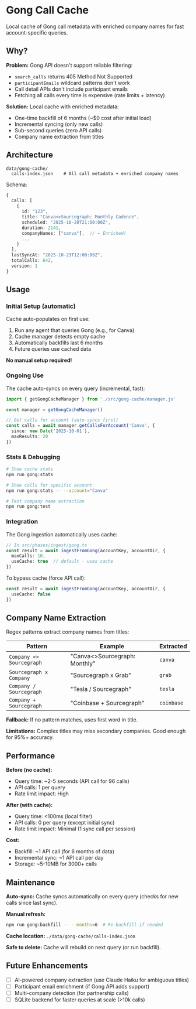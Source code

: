 # Gong Call Cache

Local cache of Gong call metadata with enriched company names for fast account-specific queries.

## Why?

**Problem:** Gong API doesn't support reliable filtering:
- `search_calls` returns 405 Method Not Supported
- `participantEmails` wildcard patterns don't work
- Call detail APIs don't include participant emails
- Fetching all calls every time is expensive (rate limits + latency)

**Solution:** Local cache with enriched metadata:
- One-time backfill of 6 months (~$0 cost after initial load)
- Incremental syncing (only new calls)
- Sub-second queries (zero API calls)
- Company name extraction from titles

## Architecture

```
data/gong-cache/
  calls-index.json    # All call metadata + enriched company names
```

Schema:
```typescript
{
  calls: [
    {
      id: "123",
      title: "Canva<>Sourcegraph: Monthly Cadence",
      scheduled: "2025-10-20T21:00:00Z",
      duration: 2141,
      companyNames: ["canva"],  // ← Enriched!
      ...
    }
  ],
  lastSyncAt: "2025-10-23T12:00:00Z",
  totalCalls: 642,
  version: 1
}
```

## Usage

### Initial Setup (automatic)

Cache auto-populates on first use:

1. Run any agent that queries Gong (e.g., for Canva)
2. Cache manager detects empty cache
3. Automatically backfills last 6 months
4. Future queries use cached data

**No manual setup required!**

### Ongoing Use

The cache auto-syncs on every query (incremental, fast):

```typescript
import { getGongCacheManager } from './src/gong-cache/manager.js'

const manager = getGongCacheManager()

// Get calls for account (auto-syncs first)
const calls = await manager.getCallsForAccount('Canva', {
  since: new Date('2025-10-01'),
  maxResults: 20
})
```

### Stats & Debugging

```bash
# Show cache stats
npm run gong:stats

# Show calls for specific account
npm run gong:stats -- --account="Canva"

# Test company name extraction
npm run gong:test
```

### Integration

The Gong ingestion automatically uses cache:

```typescript
// In src/phases/ingest/gong.ts
const result = await ingestFromGong(accountKey, accountDir, {
  maxCalls: 10,
  useCache: true  // default - uses cache
})
```

To bypass cache (force API call):
```typescript
const result = await ingestFromGong(accountKey, accountDir, {
  useCache: false
})
```

## Company Name Extraction

Regex patterns extract company names from titles:

| Pattern | Example | Extracted |
|---------|---------|-----------|
| `Company <> Sourcegraph` | "Canva<>Sourcegraph: Monthly" | `canva` |
| `Sourcegraph x Company` | "Sourcegraph x Grab" | `grab` |
| `Company / Sourcegraph` | "Tesla / Sourcegraph" | `tesla` |
| `Company + Sourcegraph` | "Coinbase + Sourcegraph" | `coinbase` |

**Fallback:** If no pattern matches, uses first word in title.

**Limitations:** Complex titles may miss secondary companies. Good enough for 95%+ accuracy.

## Performance

**Before (no cache):**
- Query time: ~2-5 seconds (API call for 96 calls)
- API calls: 1 per query
- Rate limit impact: High

**After (with cache):**
- Query time: <100ms (local filter)
- API calls: 0 per query (except initial sync)
- Rate limit impact: Minimal (1 sync call per session)

**Cost:**
- Backfill: ~1 API call (for 6 months of data)
- Incremental sync: ~1 API call per day
- Storage: ~5-10MB for 3000+ calls

## Maintenance

**Auto-sync:** Cache syncs automatically on every query (checks for new calls since last sync).

**Manual refresh:**
```bash
npm run gong:backfill -- --months=6  # Re-backfill if needed
```

**Cache location:** `./data/gong-cache/calls-index.json`

**Safe to delete:** Cache will rebuild on next query (or run backfill).

## Future Enhancements

- [ ] AI-powered company extraction (use Claude Haiku for ambiguous titles)
- [ ] Participant email enrichment (if Gong API adds support)
- [ ] Multi-company detection (for partnership calls)
- [ ] SQLite backend for faster queries at scale (>10k calls)
